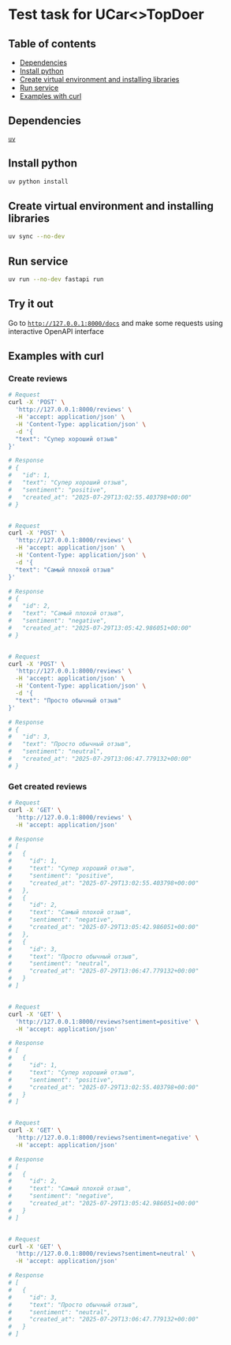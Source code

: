# Test task for UCar<>TopDoer

## Table of contents

- [Dependencies](#Dependencies)
- [Install python](#Install-python)
- [Create virtual environment and installing libraries](#Create-virtual-environment-and-installing-libraries)
- [Run service](#Run-service)
- [Examples with curl](#Examples-with-curl)


## Dependencies
[`uv`](https://github.com/astral-sh/uv)


## Install python

```bash
uv python install
```


## Create virtual environment and installing libraries

```bash
uv sync --no-dev
```


## Run service

```bash
uv run --no-dev fastapi run
```


## Try it out
Go to [`http://127.0.0.1:8000/docs`](http://127.0.0.1:8000/docs) and make some requests using interactive OpenAPI interface


## Examples with curl

### Create reviews

```bash
# Request
curl -X 'POST' \
  'http://127.0.0.1:8000/reviews' \
  -H 'accept: application/json' \
  -H 'Content-Type: application/json' \
  -d '{
  "text": "Супер хороший отзыв"
}'

# Response
# {
#   "id": 1,
#   "text": "Супер хороший отзыв",
#   "sentiment": "positive",
#   "created_at": "2025-07-29T13:02:55.403798+00:00"
# }


# Request
curl -X 'POST' \
  'http://127.0.0.1:8000/reviews' \
  -H 'accept: application/json' \
  -H 'Content-Type: application/json' \
  -d '{
  "text": "Самый плохой отзыв"
}'

# Response
# {
#   "id": 2,
#   "text": "Самый плохой отзыв",
#   "sentiment": "negative",
#   "created_at": "2025-07-29T13:05:42.986051+00:00"
# }


# Request
curl -X 'POST' \
  'http://127.0.0.1:8000/reviews' \
  -H 'accept: application/json' \
  -H 'Content-Type: application/json' \
  -d '{
  "text": "Просто обычный отзыв"
}'

# Response
# {
#   "id": 3,
#   "text": "Просто обычный отзыв",
#   "sentiment": "neutral",
#   "created_at": "2025-07-29T13:06:47.779132+00:00"
# }
```


### Get created reviews

```bash
# Request
curl -X 'GET' \
  'http://127.0.0.1:8000/reviews' \
  -H 'accept: application/json'

# Response
# [
#   {
#     "id": 1,
#     "text": "Супер хороший отзыв",
#     "sentiment": "positive",
#     "created_at": "2025-07-29T13:02:55.403798+00:00"
#   },
#   {
#     "id": 2,
#     "text": "Самый плохой отзыв",
#     "sentiment": "negative",
#     "created_at": "2025-07-29T13:05:42.986051+00:00"
#   },
#   {
#     "id": 3,
#     "text": "Просто обычный отзыв",
#     "sentiment": "neutral",
#     "created_at": "2025-07-29T13:06:47.779132+00:00"
#   }
# ]


# Request
curl -X 'GET' \
  'http://127.0.0.1:8000/reviews?sentiment=positive' \
  -H 'accept: application/json'

# Response
# [
#   {
#     "id": 1,
#     "text": "Супер хороший отзыв",
#     "sentiment": "positive",
#     "created_at": "2025-07-29T13:02:55.403798+00:00"
#   }
# ]


# Request
curl -X 'GET' \
  'http://127.0.0.1:8000/reviews?sentiment=negative' \
  -H 'accept: application/json'

# Response
# [
#   {
#     "id": 2,
#     "text": "Самый плохой отзыв",
#     "sentiment": "negative",
#     "created_at": "2025-07-29T13:05:42.986051+00:00"
#   }
# ]


# Request
curl -X 'GET' \
  'http://127.0.0.1:8000/reviews?sentiment=neutral' \
  -H 'accept: application/json'

# Response
# [
#   {
#     "id": 3,
#     "text": "Просто обычный отзыв",
#     "sentiment": "neutral",
#     "created_at": "2025-07-29T13:06:47.779132+00:00"
#   }
# ]
```
